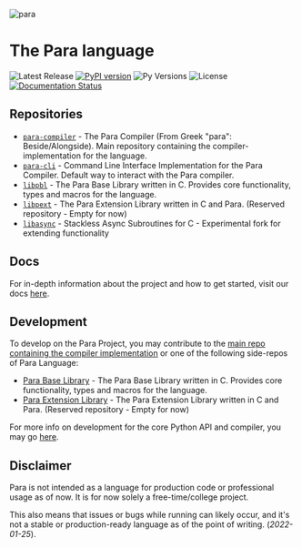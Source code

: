 ![para](https://raw.githubusercontent.com/Para-Lang/para-compiler/main/img/para-language.png)

# The Para language

![Latest Release](https://img.shields.io/github/v/release/Para-Lang/Para?include_prereleases)
[![PyPI version](https://badge.fury.io/py/paralang-base.svg)](https://badge.fury.io/py/paralang-base)
![Py Versions](https://img.shields.io/pypi/pyversions/paralang-base.svg)
![License](https://img.shields.io/github/license/Para-Lang/Para?color=cyan)
[![Documentation Status](https://readthedocs.org/projects/para/badge/?version=latest)](https://para.readthedocs.io/en/latest/?badge=latest)

## Repositories

- [`para-compiler`](https://github.com/Para-Lang/para-compiler) - The Para Compiler (From Greek "para": Beside/Alongside). Main repository containing the compiler-implementation for the language.
- [`para-cli`](https://github.com/Para-Lang/para-cli) - Command Line Interface Implementation for the Para Compiler. Default way to interact with the Para compiler.
- [`libpbl`](https://github.com/Para-Lang/libpbl) - The Para Base Library written in C. Provides core functionality, types and macros for the language.
- [`libpext`](https://github.com/Para-Lang/libpext) - The Para Extension Library written in C and Para. (Reserved repository - Empty for now)
- [`libasync`](https://github.com/Para-Lang/libasync) - Stackless Async Subroutines for C - Experimental fork for extending functionality 

## Docs

For in-depth information about the project and how to get started, visit our docs [here](https://para.readthedocs.io/en/latest/?badge=latest).

## Development

To develop on the Para Project, you may contribute to the [main repo containing the compiler implementation](https://github.com/Para-Lang/para-compiler) or one of the following side-repos of Para Language:

- [Para Base Library](https://github.com/Para-Lang/Para-Base-Library) - The Para Base Library written in C. Provides core functionality, types and macros for the language.
- [Para Extension Library](https://github.com/Para-Lang/Para-Extension-Library) - The Para Extension Library written in C and Para. (Reserved repository - Empty for now)

For more info on development for the core Python API and compiler, you may go
[here](https://github.com/Para-Lang/Para/blob/main/DEVELOPMENT.md).

## Disclaimer

Para is not intended as a language for production code or professional usage
as of now. It is for now solely a free-time/college project.

This also means that issues or bugs while running can likely occur, and it's
not a stable or production-ready language as of the point of writing.
(*2022-01-25*).
